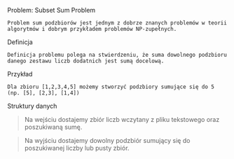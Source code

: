 Problem: Subset Sum Problem

`Problem sum podzbiorów jest jednym z dobrze znanych problemów w teorii algorytmów i dobrym przykładem problemów NP-zupełnych.`

Definicja

`Definicja problemu polega na stwierdzeniu, że suma dowolnego podzbioru danego zestawu liczb dodatnich jest sumą docelową.`

Przykład

`Dla zbioru [1,2,3,4,5] możemy stworzyć podzbiory sumujące się do 5 (np. [5], [2,3], [1,4])`

Struktury danych

>Na wejściu dostajemy zbiór liczb wczytany z pliku tekstowego oraz poszukiwaną sumę.

>Na wyjściu dostajemy dowolny podzbiór sumujący się do poszukiwanej liczby lub pusty zbiór.
